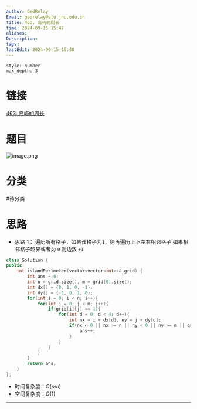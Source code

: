 ```yaml
---
author: GedRelay
Email: gedrelay@stu.jnu.edu.cn
title: 463. 岛屿的周长
time: 2024-09-15 15:47
aliases: 
Description: 
tags: 
lastEdit: 2024-09-15-15:48
---
```


```toc
style: number
max_depth: 3
```

# 链接
[463. 岛屿的周长](https://leetcode.cn/problems/island-perimeter/) 

# 题目
![image.png](https://ged-pic-bed.oss-cn-guangzhou.aliyuncs.com/img/202409151548856.png)


# 分类
#待分类

# 思路
- 思路 1：
遍历所有格子，如果该格子为`1`，则再遍历上下左右相邻格子
如果相邻格子越界或者为 `0` 则边数 `+1` 


```cpp
class Solution {
public:
    int islandPerimeter(vector<vector<int>>& grid) {
        int ans = 0;
        int n = grid.size(), m = grid[0].size();
        int dx[] = {0, 1, 0, -1};
        int dy[] = {-1, 0, 1, 0};
        for(int i = 0; i < n; i++){
            for(int j = 0; j < m; j++){
                if(grid[i][j] == 1){
                    for(int d = 0; d < 4; d++){
                        int nx = i + dx[d], ny = j + dy[d];
                        if(nx < 0 || nx >= n || ny < 0 || ny >= m || grid[nx][ny] == 0){
                            ans++;
                        }
                    }
                }
            }
        }
        return ans;
    }
};


```


- 时间复杂度：${O\left( nm \right)  }$ 
- 空间复杂度：${O\left( 1 \right)  }$ 


---

